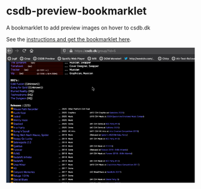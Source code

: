 # csdb-preview-bookmarklet
A bookmarklet to add preview images on hover to csdb.dk

See the [instructions and get the bookmarklet here](https://codepo8.github.io/csdb-preview-bookmarklet/).

![screencast of bookmarklet in action](csdb-preview.gif)

